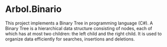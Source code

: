 # Arbol.Binario
This project implements a Binary Tree in programming language (C#). A Binary Tree is a hierarchical data structure consisting of nodes, each of which has at most two children: the left child and the right child. It is used to organize data efficiently for searches, insertions and deletions.

